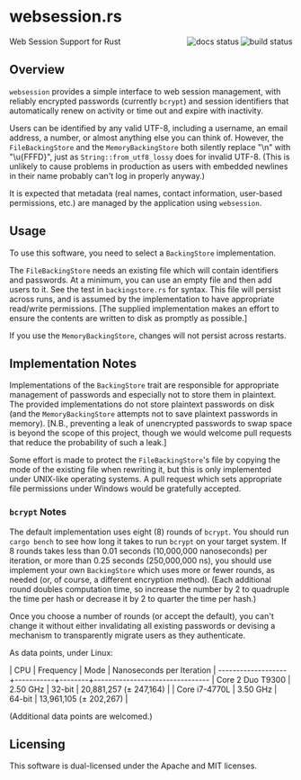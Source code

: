 # websession.rs
<img src="https://github.com/jolhoeft/websession.rs/workflows/Rust/badge.svg" align="right" alt="build status">
<img src="https://docs.rs/websession/badge.svg" align="right" alt="docs status">

Web Session Support for Rust

## Overview

`websession` provides a simple interface to web session management, with
reliably encrypted passwords (currently `bcrypt`) and session identifiers that
automatically renew on activity or time out and expire with inactivity.

Users can be identified by any valid UTF-8, including a username, an email
address, a number, or almost anything else you can think of.  However, the
`FileBackingStore` and the `MemoryBackingStore` both silently replace "\n" with
"\u{FFFD}", just as `String::from_utf8_lossy` does for invalid UTF-8.  (This is
unlikely to cause problems in production as users with embedded newlines in
their name probably can't log in properly anyway.)

It is expected that metadata (real names, contact information, user-based
permissions, etc.) are managed by the application using `websession`.

## Usage

To use this software, you need to select a `BackingStore` implementation.

The `FileBackingStore` needs an existing file which will contain identifiers and
passwords.  At a minimum, you can use an empty file and then add users to it.
See the test in `backingstore.rs` for syntax.  This file will persist across
runs, and is assumed by the implementation to have appropriate read/write
permissions.  [The supplied implementation makes an effort to ensure the
contents are written to disk as promptly as possible.]

If you use the `MemoryBackingStore`, changes will not persist across restarts.

## Implementation Notes

Implementations of the `BackingStore` trait are responsible for appropriate
management of passwords and especially not to store them in plaintext.  The
provided implementations do not store plaintext passwords on disk (and the
`MemoryBackingStore` attempts not to save plaintext passwords in memory).
[N.B., preventing a leak of unencrypted passwords to swap space is beyond the
scope of this project, though we would welcome pull requests that reduce the
probability of such a leak.]

Some effort is made to protect the `FileBackingStore`'s file by copying the mode
of the existing file when rewriting it, but this is only implemented under
UNIX-like operating systems.  A pull request which sets appropriate file
permissions under Windows would be gratefully accepted.

### `bcrypt` Notes

The default implementation uses eight (8) rounds of `bcrypt`.  You should run
`cargo bench` to see how long it takes to run `bcrypt` on your target system.
If 8 rounds takes less than 0.01 seconds (10,000,000 nanoseconds) per iteration,
or more than 0.25 seconds (250,000,000 ns), you should use implement your own
`BackingStore` which uses more or fewer rounds, as needed (or, of course, a
different encryption method).  (Each additional round doubles computation time,
so increase the number by 2 to quadruple the time per hash or decrease it by 2
to quarter the time per hash.)

Once you choose a number of rounds (or accept the default), you can't change it
without either invalidating all existing passwords or devising a mechanism to
transparently migrate users as they authenticate.

As data points, under Linux:

|        CPU       | Frequency |  Mode  | Nanoseconds per Iteration     |
-------------------+-----------+--------+--------------------------------
| Core 2 Duo T9300 | 2.50 GHz  | 32-bit | 20,881,257 (&plusmn; 247,164) |
| Core i7-4770L    | 3.50 GHz  | 64-bit | 13,961,105 (&plusmn; 202,267) |

(Additional data points are welcomed.)

## Licensing

This software is dual-licensed under the Apache and MIT licenses.

